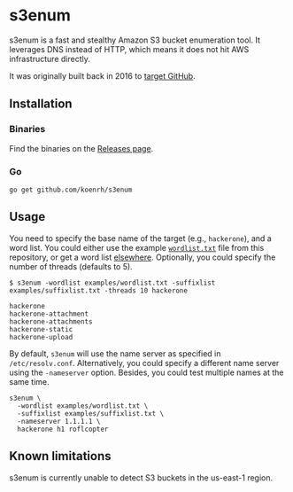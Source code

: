 # s3enum

s3enum is a fast and stealthy Amazon S3 bucket enumeration tool. It leverages DNS
instead of HTTP, which means it does not hit AWS infrastructure directly.

It was originally built back in 2016 to [target GitHub](https://koen.io/2016/02/13/github-bug-bounty-hunting/).

## Installation

### Binaries

Find the binaries on the [Releases page](https://github.com/koenrh/s3enum/releases).

### Go

```console
go get github.com/koenrh/s3enum
```

## Usage

You need to specify the base name of the target (e.g., `hackerone`), and a word list.
You could either use the example [`wordlist.txt`](examples/wordlist.txt) file from
this repository, or get a word list [elsewhere](https://github.com/bitquark/dnspop/tree/master/results).
Optionally, you could specify the number of threads (defaults to 5).

```
$ s3enum -wordlist examples/wordlist.txt -suffixlist examples/suffixlist.txt -threads 10 hackerone

hackerone
hackerone-attachment
hackerone-attachments
hackerone-static
hackerone-upload
```

By default, `s3enum` will use the name server as specified in `/etc/resolv.conf`.
Alternatively, you could specify a different name server using the `-nameserver`
option. Besides, you could test multiple names at the same time.

```
s3enum \
  -wordlist examples/wordlist.txt \
  -suffixlist examples/suffixlist.txt \
  -nameserver 1.1.1.1 \
  hackerone h1 roflcopter
```

## Known limitations

s3enum is currently unable to detect S3 buckets in the us-east-1 region.
